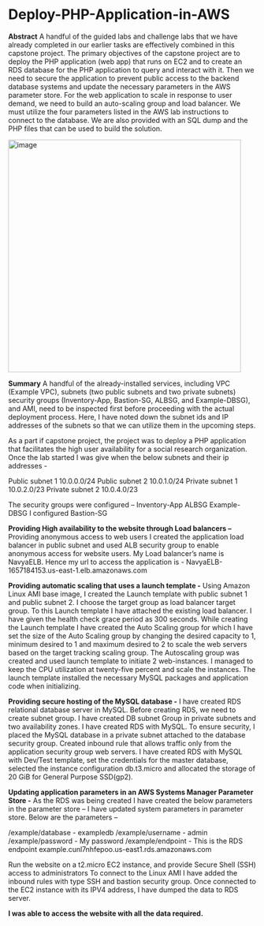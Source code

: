 # Deploy-PHP-Application-in-AWS

**Abstract**
A handful of the guided labs and challenge labs that we have already completed in our earlier tasks are effectively combined in this capstone project. 
The primary objectives of the capstone project are to deploy the PHP application (web app) that runs on EC2 and to create an RDS database for the PHP application 
to query and interact with it. Then we need to secure the application to prevent public access to the backend database systems and update the necessary 
parameters in the AWS parameter store. For the web application to scale in response to user demand, we need to build an auto-scaling group and load balancer. 
We must utilize the four parameters listed in the AWS lab instructions to connect to the database. We are also provided with an SQL dump and the PHP files that 
can be used to build the solution.

<img width="472" alt="image" src="https://github.com/NavyaTrilok/Deploy-PHP-Application-in-AWS/assets/14071348/cfc0194e-54ec-43ca-8508-b5e856b70817">

**Summary**
A handful of the already-installed services, including VPC (Example VPC), subnets (two public subnets and two private subnets) security groups (Inventory-App, Bastion-SG, ALBSG, and Example-DBSG), and AMI, need to be inspected first before proceeding with the actual deployment process. Here, I have noted down the subnet ids and IP addresses of the subnets so that we can utilize them in the upcoming steps. 

As a part if capstone project, the project was to deploy a PHP application that facilitates the high user availability for a social research organization. 
Once the lab started I was give when the below subnets and their ip addresses -

Public subnet 1 10.0.0.0/24
Public subnet 2 10.0.1.0/24
Private subnet 1 10.0.2.0/23
Private subnet 2 10.0.4.0/23

The security groups were configured –
Inventory-App
ALBSG
Example-DBSG
I configured Bastion-SG

**Providing High availability to the website through Load balancers –**
Providing anonymous access to web users
I created the application load balancer in public subnet and used ALB security group to enable anonymous access for website users. My Load balancer’s name is NavyaELB. Hence my url to access the application is - NavyaELB-1657184153.us-east-1.elb.amazonaws.com

**Providing automatic scaling that uses a launch template -**
Using Amazon Linux AMI base image, I created the Launch template with public subnet 1 and public subnet 2. I choose the target group as load balancer target group. To this Launch template I have attached the existing load balancer. I have given the health check grace period as 300 seconds. While creating the Launch template I have created the Auto Scaling group for which I have set the size of the Auto Scaling group by changing the desired capacity to 1, minimum desired to 1 and maximum desired to 2 to scale the web servers based on the target tracking scaling group. The Autoscaling group was created and used launch template to initiate 2 web-instances. I managed to keep the CPU utilization at twenty-five percent and scale the instances.
The launch template installed the necessary MySQL packages and application code when initializing. 

**Providing secure hosting of the MySQL database -**
I have created RDS relational database server in MySQL. Before creating RDS, we need to create subnet group. I have created DB subnet Group in private subnets and two availability zones. I have created RDS with MySQL. To ensure security, I placed the MySQL database in a private subnet attached to the database security group. Created inbound rule that allows traffic only from the application security group web servers.
I have created RDS with MySQL with Dev/Test template, set the credentials for the master database, selected the instance configuration db.t3.micro and allocated the storage of 20 GiB for General Purpose SSD(gp2). 

**Updating application parameters in an AWS Systems Manager Parameter Store -**
As the RDS was being created I have created the below parameters in the parameter store –
I have updated system parameters in parameter store. Below are the parameters –

/example/database - exampledb
/example/username  -  admin
/example/password  - My password
/example/endpoint  -  This is the RDS endpoint 
example.cunl7nhfepoo.us-east1.rds.amazonaws.com

Run the website on a t2.micro EC2 instance, and provide Secure Shell (SSH) access to administrators
To connect to the Linux AMI I have added the inbound rules with type SSH and bastion security group.
Once connected to the EC2 instance with its IPV4 address, I have dumped the data to RDS server.

**I was able to access the website with all the data required.**



